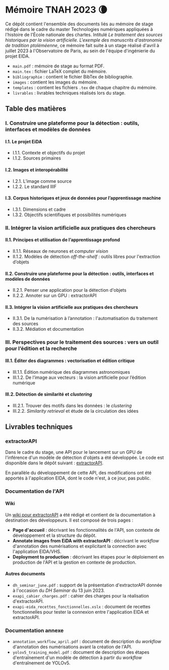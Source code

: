 # Mémoire TNAH 2023 :waning_crescent_moon:
Ce dépôt contient l'ensemble des documents liés au mémoire de stage rédigé dans le cadre du master Technologies numériques appliquées à l'histoire de l'École nationale des chartes. Intitulé _Le traitement des sources historiques par la vision artificielle. L'exemple des manuscrits d'astronomie de tradition ptoléméenne_, ce mémoire fait suite à un stage réalisé d'avril à juillet 2023 à l'Observatoire de Paris, au sein de l'équipe d'ingénierie du projet EIDA.

* `main.pdf` : mémoire de stage au format PDF.
* `main.tex` : fichier LaTeX complet du mémoire.
* `bibliographie` : contient le fichier BibTex de bibliographie.
* `images` : contient les images du mémoire.
* `templates` : contient les fichiers `.tex` de chaque chapitre du mémoire.
* `livrables` : livrables techniques réalisés lors du stage.

## Table des matières
### I. Construire une plateforme pour la détection : outils, interfaces et modèles de données
#### I.1. Le projet EiDA
* I.1.1. Contexte et objectifs du projet
* I.1.2. Sources primaires
#### I.2. Images et interopérabilité
* I.2.1. L’image comme source
* I.2.2. Le standard IIIF
#### I.3. Corpus historiques et jeux de données pour l’apprentissage machine
* I.3.1. Dimensions et cadre
* I.3.2. Objectifs scientifiques et possibilités numériques
  
### II. Intégrer la vision artificielle aux pratiques des chercheurs
#### II.1. Principes et utilisation de l’apprentissage profond
* II.1.1. Réseaux de neurones et _computer vision_
* II.1.2. Modèles de détection _off-the-shelf_ : outils libres pour l'extraction d’objets
#### II.2. Construire une plateforme pour la détection : outils, interfaces et modèles de données
* II.2.1. Penser une application pour la détection d'objets
* II.2.2. Annoter sur un GPU : extractorAPI
#### II.3. Intégrer la vision artificielle aux pratiques des chercheurs
* II.3.1. De la numérisation à l’annotation : l'automatisation du traitement des sources
* II.3.2. Médiation et documentation

### III. Perspectives pour le traitement des sources : vers un outil pour l’édition et la recherche
#### III.1. Éditer des diagrammes : vectorisation et édition critique
* III.1.1. Édition numérique des diagrammes astronomiques
* III.1.2. De l’image aux vecteurs : la vision artificielle pour l’édition numérique
#### III.2. Détection de similarité et _clustering_
* III.2.1. Trouver des motifs dans les données : le _clustering_
* III.2.2. _Similarity retrieval_ et étude de la circulation des idées

## Livrables techniques
### extractorAPI
Dans le cadre du stage, une API pour le lancement sur un GPU de l'inférence d'un modèle de détection d'objets a été développée. Le code est disponible dans le dépôt suivant : [extractorAPI](https://github.com/jnorindr/extractorAPI).

En parallèle du développement de cette API, des modifications ont été apportés à l'application EIDA, dont le code n'est, à ce jour, pas public.

### Documentation de l'API
#### Wiki
Un [wiki pour extractorAPI](https://github.com/jnorindr/extractorAPI/wiki) a été rédigé et contient de la documentation à destination des développeurs. Il est composé de trois pages : 
* **Page d'accueil** : décrivant les fonctionnalités de l'API, son contexte de développement et la structure du dépôt.
* **Annotate images from EiDA with extractorAPI** : décrivant le _workflow_ d'annotation des numérisations et explicitant la connection avec l'application EIDA/VHS.
* **Deployment to production** : décrivant les étapes pour le déploiement en production de l'API et la gestion en contexte de production.

#### Autres documents
* `dh_seminar_june.pdf` : support de la présentation d'extractorAPI donnée à l'occasion du _DH Seminar_ du 13 juin 2023.
* `exapi_cahier_charges.pdf` : cahier des charges pour la réalisation d'extractorAPI.
* `exapi-eida_recettes_fonctionnelles.xslx` : document de recettes fonctionnelles pour tester la connexion entre l'application EIDA et extractorAPI.

### Documentation annexe
* `annotation_workflow_april.pdf` : document de description du _workflow_ d'annotation des numérisations avant la création de l'API.
* `yolov5_training_model.pdf` : document de description des étapes d'entraînement d'un modèle de détection à partir du _workflow_ d'entraînement de YOLOv5.
